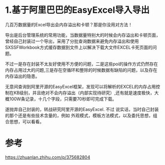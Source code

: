 # 1.基于阿里巴巴的EasyExcel导入导出

几百万数据量的Excel导出会内存溢出和卡顿？那是你没用对方法！

导出是后台管理系统的常用功能，当数据量特别大的时候会内存溢出和卡顿页面，曾经自己封装过一个导出，采用了分批查询数据来避免内存溢出和使用SXSSFWorkbook方式缓存数据到文件上以解决下载大文件EXCEL卡死页面的问题。

不过一是存在封装不太友好使用不方便的问题，二是这些poi的操作方式仍然存在内存占用过大的问题,三是存在空循环和整除的时候数据有缺陷的问题，以及存在内存溢出的隐患。

无意间查询到阿里开源的EasyExcel框架，发现可以将解析的EXCEL的内存占用控制在KB级别，并且绝对不会内存溢出（内部实现待研究）,还有就是速度极快，大概100W条记录，十几个字段，只需要70秒即可完成下载。

遂抛弃自己封装的，转战研究阿里开源的EasyExcel. 不过 说实话，当时自己封装的那个还是有些技术含量的，例如 外观模式，模板方法模式，以及委托思想，组合思想，可以看看。

# 参考
https://zhuanlan.zhihu.com/p/375682804